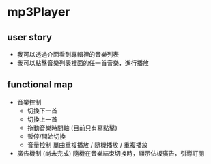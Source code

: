# mp3Player

## user story
* 我可以透過介面看到專輯裡的音樂列表
* 我可以點擊音樂列表裡面的任一首音樂，進行播放

## functional map

* 音樂控制
  * 切換下一首
  * 切換上一首
  * 拖動音樂時間軸 (目前只有寫點擊)
  * 暫停/開始切換
  * 音量控制
  單曲重複播放 / 隨機播放 / 重複播放
* 廣告機制 (尚未完成)
隨機在音樂結束切換時，顯示佔板廣告，引導訂閱
